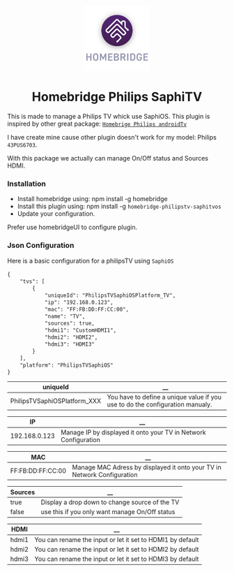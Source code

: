 <p align="center">

<img src="https://github.com/homebridge/branding/raw/latest/logos/homebridge-wordmark-logo-vertical.png" width="150">

</p>

<span align="center">

# Homebridge Philips SaphiTV

</span>

This is made to manage a Philips TV whick use SaphiOS.
This plugin is inspired by other great package: [`Homebrige Philips androidTv`](https://github.com/konradknitter/homebridge-philips-android-tv)

I have create mine cause other plugin doesn't work for my model: Philips `43PUS6703`.

With this package we actually can manage On/Off status and Sources HDMI.

### Installation

- Install homebridge using: npm install -g homebridge
- Install this plugin using: npm install -g  `homebridge-philipstv-saphitvos`
- Update your configuration.

Prefer use homebridgeUI to configure plugin.

### Json Configuration
Here is a basic configuration for a philipsTV using `SaphiOS`
````
{
    "tvs": [
        {
            "uniqueId": "PhilipsTVSaphiOSPlatform_TV",
            "ip": "192.168.0.123",
            "mac": "FF:FB:DD:FF:CC:00",
            "name": "TV",
            "sources": true,
            "hdmi1": "CustomHDMI1",
            "hdmi2": "HDMI2",
            "hdmi3": "HDMI3"
        }
    ],
    "platform": "PhilipsTVSaphiOS"
}
````

uniqueId | __
------------- | -------------
PhilipsTVSaphiOSPlatform_XXX | You have to define a unique value if you use to do the configuration manualy.


IP | __
------------- | -------------
192.168.0.123 | Manage IP by displayed it onto your TV in Network Configuration

MAC | __
------------- | -------------
FF:FB:DD:FF:CC:00 | Manage MAC Adress by displayed it onto your TV in Network Configuration


Sources  | __
------------- | -------------
true  | Display a drop down to change source of the TV
false | use this if you only want manage On/Off status

HDMI  | __
------------- | -------------
hdmi1 | You can rename the input or let it set to HDMI1 by default
hdmi2 | You can rename the input or let it set to HDMI2 by default
hdmi3 | You can rename the input or let it set to HDMI3 by default